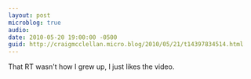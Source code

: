 ```yaml
---
layout: post
microblog: true
audio: 
date: 2010-05-20 19:00:00 -0500
guid: http://craigmcclellan.micro.blog/2010/05/21/t14397834514.html
---
```

That RT wasn't how I grew up, I just likes the video.
